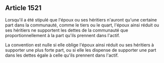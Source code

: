 Article 1521
----
Lorsqu'il a été stipulé que l'époux ou ses héritiers n'auront qu'une certaine
part dans la communauté, comme le tiers ou le quart, l'époux ainsi réduit ou ses
héritiers ne supportent les dettes de la communauté que proportionnellement à la
part qu'ils prennent dans l'actif.

La convention est nulle si elle oblige l'époux ainsi réduit ou ses héritiers à
supporter une plus forte part, ou si elle les dispense de supporter une part
dans les dettes égale à celle qu'ils prennent dans l'actif.
